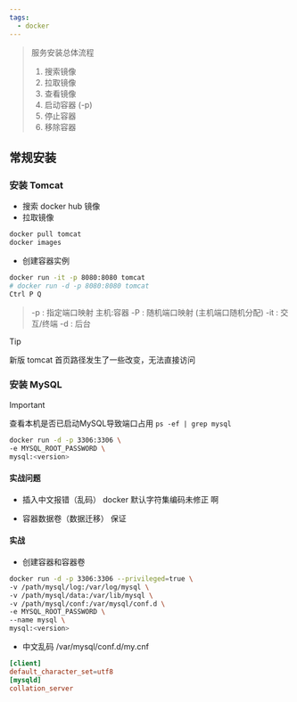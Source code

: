 ```yaml
---
tags:
  - docker
---
```

> 服务安装总体流程
> 1. 搜索镜像
> 2. 拉取镜像
> 3. 查看镜像
> 4. 启动容器 (-p)
> 5. 停止容器
> 6. 移除容器

## 常规安装

### 安装 Tomcat

- 搜索 docker hub 镜像
- 拉取镜像
```bash
docker pull tomcat
docker images
```
- 创建容器实例
```bash
docker run -it -p 8080:8080 tomcat
# docker run -d -p 8080:8080 tomcat
Ctrl P Q
```
> -p : 指定端口映射 主机:容器
> -P : 随机端口映射 (主机端口随机分配)
> -it : 交互/终端
> -d : 后台

> [!tip]
> 新版 tomcat 首页路径发生了一些改变，无法直接访问


### 安装 MySQL

> [!important]
> 查看本机是否已启动MySQL导致端口占用
> `ps -ef | grep mysql`

```bash
docker run -d -p 3306:3306 \
-e MYSQL_ROOT_PASSWORD \
mysql:<version>
```
#### 实战问题

- 插入中文报错（乱码）
	docker 默认字符集编码未修正
	啊

- 容器数据卷（数据迁移）
	保证

#### 实战
- 创建容器和容器卷
```bash
docker run -d -p 3306:3306 --privileged=true \
-v /path/mysql/log:/var/log/mysql \
-v /path/mysql/data:/var/lib/mysql \
-v /path/mysql/conf:/var/mysql/conf.d \
-e MYSQL_ROOT_PASSWORD \
--name mysql \
mysql:<version>
```

- 中文乱码
/var/mysql/conf.d/my.cnf
```conf
[client]
default_character_set=utf8
[mysqld]
collation_server
```